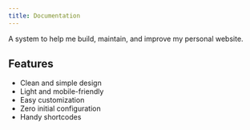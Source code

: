 ```yaml
---
title: Documentation
---
```

A system to help me build, maintain, and improve my personal website.

## Features

- Clean and simple design
- Light and mobile-friendly
- Easy customization
- Zero initial configuration
- Handy shortcodes
